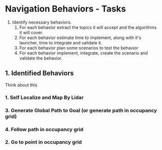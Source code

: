 # Navigation Behaviors - Tasks

1. Identify necessary behaviors.
    1. For each behavior extract the topics it will accept and the algorithms it will cover.
    2. For each behavior estimate time to implement, along with it's launcher, time to integrate and validate it.
    3. For each behavior plan some scenarios to test the behavior
    4. For each behavior implement, integrate, create the scenario and validate the behavior.

## 1. Identified Behaviors

Think about this 

### 1. Self Localize and Map By Lidar

### 3. Generate Global Path to Goal (or generate path in occupancy grid)

### 4. Follow path in occupancy grid

### 2. Go to point in occupancy grid


